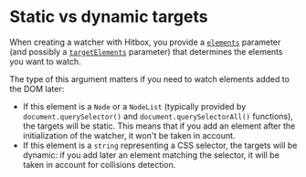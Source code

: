 # Static vs dynamic targets

When creating a watcher with Hitbox, you provide a [`elements`](../api/hitbox-object.md#elements) parameter \(and possibly a [`targetElements`](../api/hitbox-object.md#targetelements) parameter\) that determines the elements you want to watch.

The type of this argument matters if you need to watch elements added to the DOM later:

* If this element is a `Node` or a `NodeList` \(typically provided by `document.querySelector()` and `document.querySelectorAll()` functions\), the targets will be static. This means that if you add an element after the initialization of the watcher, it won't be taken in account.
* If this element is a `string` representing a CSS selector, the targets will be dynamic: if you add later an element matching the selector, it will be taken in account for collisions detection.

